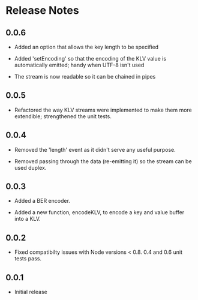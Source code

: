 Release Notes
=============

0.0.6
-----

* Added an option that allows the key length to be specified

* Added 'setEncoding' so that the encoding of the KLV value is automatically emitted; handy when UTF-8 isn't used

* The stream is now readable so it can be chained in pipes

0.0.5
-----

* Refactored the way KLV streams were implemented to make them more extendible; strengthened the unit tests.

0.0.4
-----

* Removed the 'length' event as it didn't serve any useful purpose.

* Removed passing through the data (re-emitting it) so the stream can be used duplex.

0.0.3
-----

* Added a BER encoder.

* Added a new function, encodeKLV, to encode a key and value buffer into a KLV.

0.0.2
-----

* Fixed compatibilty issues with Node versions < 0.8. 0.4 and 0.6 unit tests pass.

0.0.1
-----

* Initial release